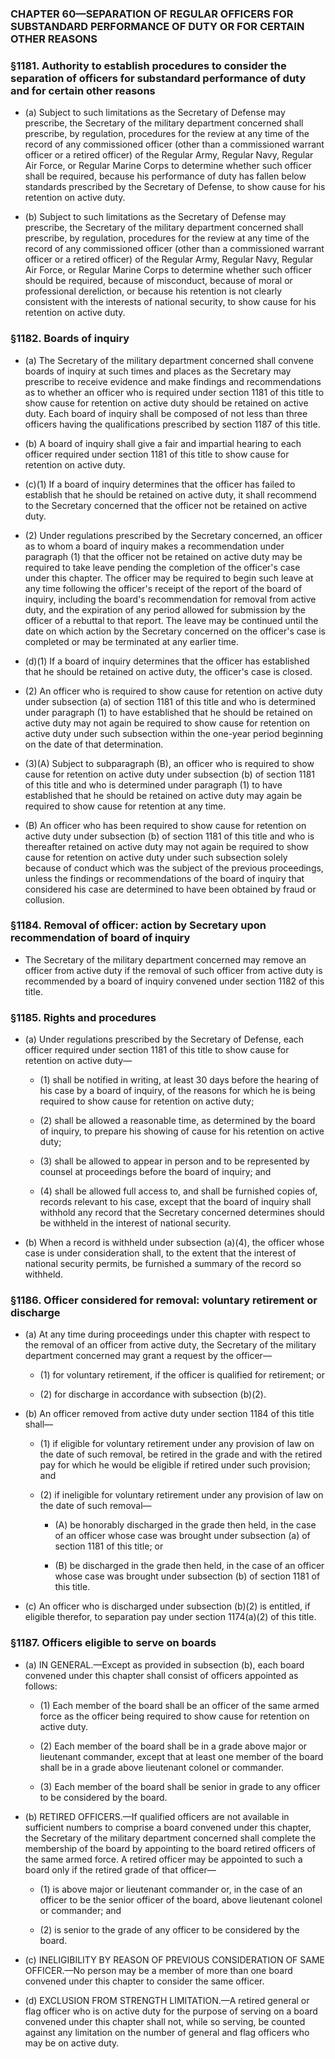 ### **CHAPTER 60—SEPARATION OF REGULAR OFFICERS FOR SUBSTANDARD PERFORMANCE OF DUTY OR FOR CERTAIN OTHER REASONS**

### §1181. Authority to establish procedures to consider the separation of officers for substandard performance of duty and for certain other reasons
* (a) Subject to such limitations as the Secretary of Defense may prescribe, the Secretary of the military department concerned shall prescribe, by regulation, procedures for the review at any time of the record of any commissioned officer (other than a commissioned warrant officer or a retired officer) of the Regular Army, Regular Navy, Regular Air Force, or Regular Marine Corps to determine whether such officer shall be required, because his performance of duty has fallen below standards prescribed by the Secretary of Defense, to show cause for his retention on active duty.

* (b) Subject to such limitations as the Secretary of Defense may prescribe, the Secretary of the military department concerned shall prescribe, by regulation, procedures for the review at any time of the record of any commissioned officer (other than a commissioned warrant officer or a retired officer) of the Regular Army, Regular Navy, Regular Air Force, or Regular Marine Corps to determine whether such officer should be required, because of misconduct, because of moral or professional dereliction, or because his retention is not clearly consistent with the interests of national security, to show cause for his retention on active duty.

### §1182. Boards of inquiry
* (a) The Secretary of the military department concerned shall convene boards of inquiry at such times and places as the Secretary may prescribe to receive evidence and make findings and recommendations as to whether an officer who is required under section 1181 of this title to show cause for retention on active duty should be retained on active duty. Each board of inquiry shall be composed of not less than three officers having the qualifications prescribed by section 1187 of this title.

* (b) A board of inquiry shall give a fair and impartial hearing to each officer required under section 1181 of this title to show cause for retention on active duty.

* (c)(1) If a board of inquiry determines that the officer has failed to establish that he should be retained on active duty, it shall recommend to the Secretary concerned that the officer not be retained on active duty.

* (2) Under regulations prescribed by the Secretary concerned, an officer as to whom a board of inquiry makes a recommendation under paragraph (1) that the officer not be retained on active duty may be required to take leave pending the completion of the officer's case under this chapter. The officer may be required to begin such leave at any time following the officer's receipt of the report of the board of inquiry, including the board's recommendation for removal from active duty, and the expiration of any period allowed for submission by the officer of a rebuttal to that report. The leave may be continued until the date on which action by the Secretary concerned on the officer's case is completed or may be terminated at any earlier time.

* (d)(1) If a board of inquiry determines that the officer has established that he should be retained on active duty, the officer's case is closed.

* (2) An officer who is required to show cause for retention on active duty under subsection (a) of section 1181 of this title and who is determined under paragraph (1) to have established that he should be retained on active duty may not again be required to show cause for retention on active duty under such subsection within the one-year period beginning on the date of that determination.

* (3)(A) Subject to subparagraph (B), an officer who is required to show cause for retention on active duty under subsection (b) of section 1181 of this title and who is determined under paragraph (1) to have established that he should be retained on active duty may again be required to show cause for retention at any time.

* (B) An officer who has been required to show cause for retention on active duty under subsection (b) of section 1181 of this title and who is thereafter retained on active duty may not again be required to show cause for retention on active duty under such subsection solely because of conduct which was the subject of the previous proceedings, unless the findings or recommendations of the board of inquiry that considered his case are determined to have been obtained by fraud or collusion.

### §1184. Removal of officer: action by Secretary upon recommendation of board of inquiry
* The Secretary of the military department concerned may remove an officer from active duty if the removal of such officer from active duty is recommended by a board of inquiry convened under section 1182 of this title.

### §1185. Rights and procedures
* (a) Under regulations prescribed by the Secretary of Defense, each officer required under section 1181 of this title to show cause for retention on active duty—

  * (1) shall be notified in writing, at least 30 days before the hearing of his case by a board of inquiry, of the reasons for which he is being required to show cause for retention on active duty;

  * (2) shall be allowed a reasonable time, as determined by the board of inquiry, to prepare his showing of cause for his retention on active duty;

  * (3) shall be allowed to appear in person and to be represented by counsel at proceedings before the board of inquiry; and

  * (4) shall be allowed full access to, and shall be furnished copies of, records relevant to his case, except that the board of inquiry shall withhold any record that the Secretary concerned determines should be withheld in the interest of national security.


* (b) When a record is withheld under subsection (a)(4), the officer whose case is under consideration shall, to the extent that the interest of national security permits, be furnished a summary of the record so withheld.

### §1186. Officer considered for removal: voluntary retirement or discharge
* (a) At any time during proceedings under this chapter with respect to the removal of an officer from active duty, the Secretary of the military department concerned may grant a request by the officer—

  * (1) for voluntary retirement, if the officer is qualified for retirement; or

  * (2) for discharge in accordance with subsection (b)(2).


* (b) An officer removed from active duty under section 1184 of this title shall—

  * (1) if eligible for voluntary retirement under any provision of law on the date of such removal, be retired in the grade and with the retired pay for which he would be eligible if retired under such provision; and

  * (2) if ineligible for voluntary retirement under any provision of law on the date of such removal—

    * (A) be honorably discharged in the grade then held, in the case of an officer whose case was brought under subsection (a) of section 1181 of this title; or

    * (B) be discharged in the grade then held, in the case of an officer whose case was brought under subsection (b) of section 1181 of this title.


* (c) An officer who is discharged under subsection (b)(2) is entitled, if eligible therefor, to separation pay under section 1174(a)(2) of this title.

### §1187. Officers eligible to serve on boards
* (a) IN GENERAL.—Except as provided in subsection (b), each board convened under this chapter shall consist of officers appointed as follows:

  * (1) Each member of the board shall be an officer of the same armed force as the officer being required to show cause for retention on active duty.

  * (2) Each member of the board shall be in a grade above major or lieutenant commander, except that at least one member of the board shall be in a grade above lieutenant colonel or commander.

  * (3) Each member of the board shall be senior in grade to any officer to be considered by the board.


* (b) RETIRED OFFICERS.—If qualified officers are not available in sufficient numbers to comprise a board convened under this chapter, the Secretary of the military department concerned shall complete the membership of the board by appointing to the board retired officers of the same armed force. A retired officer may be appointed to such a board only if the retired grade of that officer—

  * (1) is above major or lieutenant commander or, in the case of an officer to be the senior officer of the board, above lieutenant colonel or commander; and

  * (2) is senior to the grade of any officer to be considered by the board.


* (c) INELIGIBILITY BY REASON OF PREVIOUS CONSIDERATION OF SAME OFFICER.—No person may be a member of more than one board convened under this chapter to consider the same officer.

* (d) EXCLUSION FROM STRENGTH LIMITATION.—A retired general or flag officer who is on active duty for the purpose of serving on a board convened under this chapter shall not, while so serving, be counted against any limitation on the number of general and flag officers who may be on active duty.